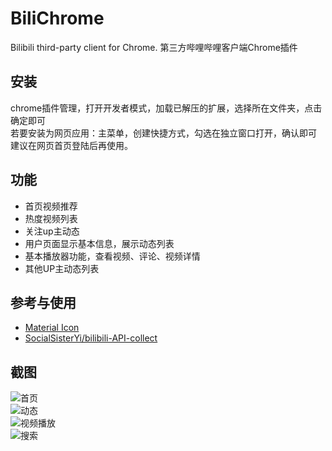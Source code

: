 # BiliChrome
Bilibili third-party client for Chrome. 第三方哔哩哔哩客户端Chrome插件

## 安装   
chrome插件管理，打开开发者模式，加载已解压的扩展，选择所在文件夹，点击确定即可   
若要安装为网页应用：主菜单，创建快捷方式，勾选在独立窗口打开，确认即可   
建议在网页首页登陆后再使用。   

## 功能
- 首页视频推荐
- 热度视频列表
- 关注up主动态
- 用户页面显示基本信息，展示动态列表
- 基本播放器功能，查看视频、评论、视频详情
- 其他UP主动态列表

## 参考与使用
- [Material Icon](https://fonts.google.com/icons)
- [SocialSisterYi/bilibili-API-collect](https://github.com/SocialSisterYi/bilibili-API-collect)

## 截图
![首页](https://ez118.github.io/biliweb/shot1.png)   
![动态](https://ez118.github.io/biliweb/shot2.png)   
![视频播放](https://ez118.github.io/biliweb/shot3.png)    
![搜索](https://ez118.github.io/biliweb/shot4.png)
